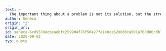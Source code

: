 ```yaml
---
text: >
  The important thing about a problem is not its solution, but the strength we gain in finding the solution.
author: Seneca
origin: "2"
origin_url: 
id: seneca-6cd9539ecbeaebfc2599d4f76f50427fa1c0ce6280d8ca501a768d86cdb74f3c
date: 2025-09-02
typ: quote
---
```

